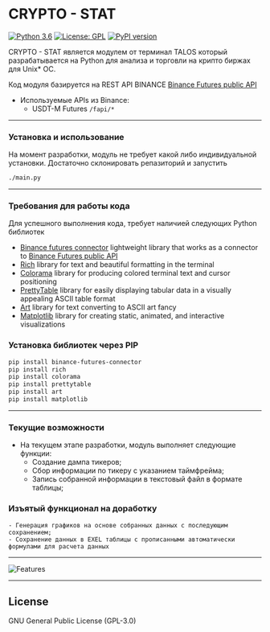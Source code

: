 # CRYPTO - STAT

[![Python 3.6](https://img.shields.io/badge/python-3.8+-blue.svg)](https://www.python.org/downloads/release/python-380//)
[![License: GPL](https://img.shields.io/badge/License-GPL-yellow.svg)](https://opensource.org/licenses/GPL-3.0)
[![PyPI version](https://badge.fury.io/py/rich.svg)](https://badge.fury.io/py/rich)

<!---![Logo](https://github.com/straniks/Talos_Ver_0.1/blob/main/images/talos.png)-->


CRYPTO - STAT является модулем от терминал TALOS который разрабатывается на Python для анализа и торговли на крипто биржах для Unix* ОС.

Код модуля базируется на REST API BINANCE [Binance Futures public API](https://binance-docs.github.io/apidocs/futures/en/)

- Используемые APIs из Binance:
	- USDT-M Futures `/fapi/*`

---

### Установка и использование

На момент разработки, модуль не требует какой либо индивидуальной установки. Достаточно склонировать репазиторий и запустить 
```bash
./main.py
```

---

### Требования для работы кода

Для успешного выполнения кода, требует наличией следующих Python библиотек

- [Binance futures connector](https://github.com/binance/binance-futures-connector-python) lightweight library that works as a connector to [Binance Futures public API](https://binance-docs.github.io/apidocs/futures/en/)
- [Rich](https://github.com/Textualize/rich) library for text and beautiful formatting in the terminal
- [Colorama](https://github.com/tartley/colorama) library for producing colored terminal text and cursor positioning
- [PrettyTable](https://github.com/jazzband/prettytable) library for easily displaying tabular data in a visually appealing ASCII table format
- [Art](https://github.com/sepandhaghighi/art) library for text converting to ASCII art fancy
- [Matplotlib](https://github.com/matplotlib/matplotlib) library for creating static, animated, and interactive visualizations

### Установка библиотек через PIP

```bash
pip install binance-futures-connector
pip install rich
pip install colorama
pip install prettytable
pip install art
pip install matplotlib
```
---

### Текущие возможности
- На текущем этапе разработки, модуль выполняет следующие функции:
	- Создание дампа тикеров;
	- Сбор информации по тикеру с указанием таймфрейма;
	- Запись собранной информации в текстовый файл в формате таблицы;
	
### Изъятый функционал на доработку
	- Генерация графиков на основе собранных данных с последующим сохранением;
	- Сохранение данных в EXEL таблицы с прописанными автоматически формулами для расчета данных
---

![Features](https://github.com/straniks/Talos_Ver_0.1/blob/main/images/main.svg)

---

## License
GNU General Public License (GPL-3.0)
